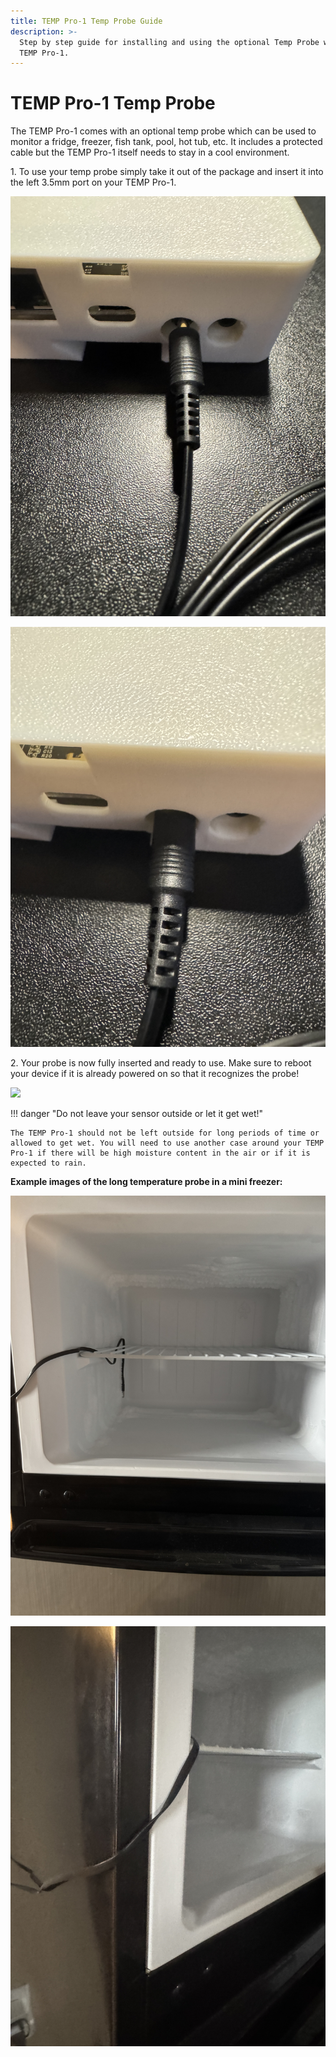 ```yaml
---
title: TEMP Pro-1 Temp Probe Guide
description: >-
  Step by step guide for installing and using the optional Temp Probe with the
  TEMP Pro-1.
---
```

# TEMP Pro-1 Temp Probe

The TEMP Pro-1 comes with an optional temp probe which can be used to monitor a fridge, freezer, fish tank, pool, hot tub, etc. It includes a protected cable but the TEMP Pro-1 itself needs to stay in a cool environment.

1\. To use your temp probe simply take it out of the package and insert it into the left 3.5mm port on your TEMP Pro-1.

![](assets/temp-pro-1-temp-probe-insert-1.jpg)

![](assets/temp-pro-1-temp-probe-inserted.jpg)

2\. Your probe is now fully inserted and ready to use. Make sure to reboot your device if it is already powered on so that it recognizes the probe!

![](assets/temp-pro-1-temp-probe-full.jpg)

!!! danger "Do not leave your sensor outside or let it get wet!"

    The TEMP Pro-1 should not be left outside for long periods of time or allowed to get wet. You will need to use another case around your TEMP Pro-1 if there will be high moisture content in the air or if it is expected to rain.

**Example images of the long temperature probe in a mini freezer:**

![](assets/temp1b-temp-probe-freezer-pic-1.jpg)

![](assets/temp1b-temp-probe-freezer-pic-2.jpg)